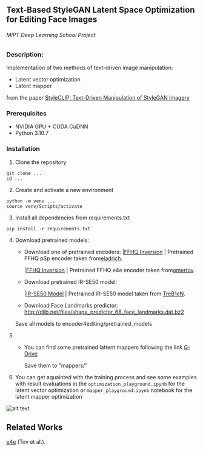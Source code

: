 
## Text-Based StyleGAN Latent Space Optimization for Editing Face Images
###### MIPT Deep Learning School Project




### Description:
Implementation of two methods of text-driven image manipulation:
-   Latent vector optimization
-   Latent mapper

from the paper [StyleCLIP: Text-Driven Manipulation of StyleGAN Imagery](https://arxiv.org/abs/2103.17249)


### Prerequisites
- NVIDIA GPU + CUDA CuDNN
- Python 3.10.7


### Installation

1. Clone the repository

```
git clone ...
cd ...
```

2. Create and activate a new environment
```
python -m venv ...
source venv/Scripts/activate
```

3. Install all dependencies from requirements.txt
```
pip install -r requirements.txt
```

4. Download pretrained models:

    -   Download one of pretrained encoders:
        |[FFHQ Inversion](https://drive.google.com/file/d/1EM87UquaoQmk17Q8d5kYIAHqu0dkYqdT/view?usp=sharing) | Pretrained FFHQ pSp encoder taken from[eladrich](https://github.com/eladrich/pixel2style2pixel).

        |[FFHQ Inversion](https://drive.google.com/file/d/1cUv_reLE6k3604or78EranS7XzuVMWeO/view?usp=sharing) | Pretrained FFHQ e4e encoder taken from[omertov](https://github.com/omertov/encoder4editing/).

    -   Download pretrained IR-SE50 model:
    
        |[IR-SE50 Model](https://drive.google.com/file/d/1KW7bjndL3QG3sxBbZxreGHigcCCpsDgn/view?usp=sharing) | Pretrained IR-SE50 model taken from [TreB1eN](https://github.com/TreB1eN/InsightFace_Pytorch).
    -   Download Face Landmarks predictor:
        http://dlib.net/files/shape_predictor_68_face_landmarks.dat.bz2
    
    Save all models to encoder4editing/pretrained_models


5. 
    -   You can find some pretrained lattent mappers following the link [G-Drive](https://drive.google.com/drive/folders/1Ib2X7izns9D-oWEtVasGF3jg4Rnzh-0h?usp=sharing)
        
        Save them to "mappers/"


6. You can get aquainted with the training process and see some examples with result evaluations in the `optimization_playground.ipynb` for the latent vector optimization or `mapper_playground.ipynb` notebook for the latent mapper optimization


![alt text](results/movie.gif)


## Related Works

[e4e](https://arxiv.org/abs/2102.02766) (Tov et al.).

    